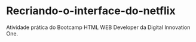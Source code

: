 # Recriando-o-interface-do-netflix
Atividade prática do Bootcamp HTML WEB Developer da Digital Innovation One.
